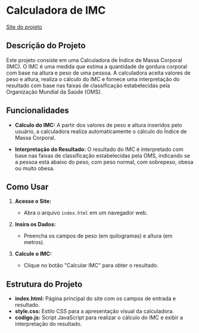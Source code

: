 # Calculadora de IMC

<a href="https://felipewallace.github.io/CalculoIMC/" target="_blank">Site do projeto</a>

## Descrição do Projeto

Este projeto consiste em uma Calculadora de Índice de Massa Corporal (IMC). O IMC é uma medida que estima a quantidade de gordura corporal com base na altura e peso de uma pessoa. A calculadora aceita valores de peso e altura, realiza o cálculo do IMC e fornece uma interpretação do resultado com base nas faixas de classificação estabelecidas pela Organização Mundial da Saúde (OMS).

## Funcionalidades

- **Cálculo do IMC:** A partir dos valores de peso e altura inseridos pelo usuário, a calculadora realiza automaticamente o cálculo do Índice de Massa Corporal.

- **Interpretação do Resultado:** O resultado do IMC é interpretado com base nas faixas de classificação estabelecidas pela OMS, indicando se a pessoa está abaixo do peso, com peso normal, com sobrepeso, obesa ou muito obesa.

## Como Usar

1. **Acesse o Site:**
   - Abra o arquivo `index.html` em um navegador web.

2. **Insira os Dados:**
   - Preencha os campos de peso (em quilogramas) e altura (em metros).

3. **Calcule o IMC:**
   - Clique no botão "Calcular IMC" para obter o resultado.

## Estrutura do Projeto

- **index.html:** Página principal do site com os campos de entrada e resultado.
- **style.css:** Estilo CSS para a apresentação visual da calculadora.
- **codigo.js:** Script JavaScript para realizar o cálculo do IMC e exibir a interpretação do resultado.
